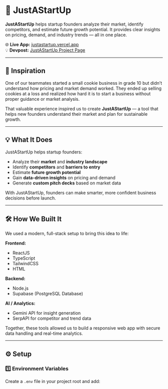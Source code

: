 # 🚀 JustAStartUp  

**JustAStartUp** helps startup founders analyze their market, identify competitors, and estimate future growth potential. It provides clear insights on pricing, demand, and industry trends — all in one place.  

🌐 **Live App:** [justastartup.vercel.app](https://justastartup.vercel.app)  
💡 **Devpost:** [JustAStartUp Project Page](https://devpost.com/software/justastartup)  

---

## 💭 Inspiration  

One of our teammates started a small cookie business in grade 10 but didn’t understand how pricing and market demand worked. They ended up selling cookies at a loss and realized how hard it is to start a business without proper guidance or market analysis.  

That valuable experience inspired us to create **JustAStartUp** — a tool that helps new founders understand their market and plan for sustainable growth.  

---

## 💡 What It Does  

JustAStartUp helps startup founders:  
- Analyze their **market** and **industry landscape**  
- Identify **competitors** and **barriers to entry**  
- Estimate **future growth potential**  
- Gain **data-driven insights** on pricing and demand  
- Generate **custom pitch decks** based on market data  

With JustAStartUp, founders can make smarter, more confident business decisions before launch.  

---

## 🛠️ How We Built It  

We used a modern, full-stack setup to bring this idea to life:  

**Frontend:**  
- ReactJS  
- TypeScript  
- TailwindCSS  
- HTML  

**Backend:**  
- Node.js  
- Supabase (PostgreSQL Database)  

**AI / Analytics:**  
- Gemini API for insight generation  
- SerpAPI for competitor and trend data  

Together, these tools allowed us to build a responsive web app with secure data handling and real-time analytics.  

---

## ⚙️ Setup  

### 1️⃣ Environment Variables  

Create a `.env` file in your project root and add:  

